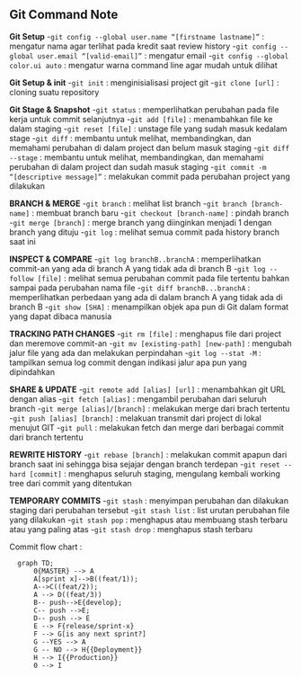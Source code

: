﻿## Git Command Note

**Git Setup** -`git config --global user.name “[firstname lastname]”` : mengatur nama agar terlihat pada kredit saat review history -`git config --global user.email “[valid-email]”` : mengatur email -`git config --global color.ui auto` : mengatur warna command line agar mudah untuk dilihat

**Git Setup & init** -`git init` : menginisialisasi project git -`git clone [url]` : cloning suatu repository

**Git Stage & Snapshot** -`git status` : memperlihatkan perubahan pada file kerja untuk commit selanjutnya -`git add [file]` : menambahkan file ke dalam staging -`git reset [file]` : unstage file yang sudah masuk kedalam stage -`git diff` : membantu untuk melihat, membandingkan, dan memahami perubahan di dalam project dan belum masuk staging -`git diff --stage` : membantu untuk melihat, membandingkan, dan memahami perubahan di dalam project dan sudah masuk staging -`git commit -m “[descriptive message]”` : melakukan commit pada perubahan project yang dilakukan

**BRANCH & MERGE** -`git branch` : melihat list branch -`git branch [branch-name]` : membuat branch baru -`git checkout [branch-name]` : pindah branch -`git merge [branch]` : merge branch yang diinginkan menjadi 1 dengan branch yang dituju -`git log` : melihat semua commit pada history branch saat ini

**INSPECT & COMPARE** -`git log branchB..branchA` : memperlihatkan commit-an yang ada di branch A yang tidak ada di branch B -`git log --follow [file]` : melihat semua perubahan commit pada file tertentu bahkan sampai pada perubahan nama file -`git diff branchB...branchA` : memperlihatkan perbedaan yang ada di dalam branch A yang tidak ada di branch B -`git show [SHA]` : menampilkan objek apa pun di Git dalam format yang dapat dibaca manusia

**TRACKING PATH CHANGES** -`git rm [file]` : menghapus file dari project dan meremove commit-an -`git mv [existing-path] [new-path]` : mengubah jalur file yang ada dan melakukan perpindahan -`git log --stat -M` : tampilkan semua log commit dengan indikasi jalur apa pun yang dipindahkan

**SHARE & UPDATE** -`git remote add [alias] [url]` : menambahkan git URL dengan alias -`git fetch [alias]` : mengambil perubahan dari seluruh branch -`git merge [alias]/[branch]` : melakukan merge dari brach tertentu -`git push [alias] [branch]` : melakuan transmit dari project di lokal menujut GIT -`git pull` : melakukan fetch dan merge dari berbagai commit dari branch tertentu

**REWRITE HISTORY** -`git rebase [branch]` : melakukan commit apapun dari branch saat ini sehingga bisa sejajar dengan branch terdepan -`git reset --hard [commit]` : menghapus seluruh staging, mengulang kembali working tree dari commit yang ditentukan

**TEMPORARY COMMITS** -`git stash` : menyimpan perubahan dan dilakukan staging dari perubahan tersebut -`git stash list` : list urutan perubahan file yang dilakukan -`git stash pop` : menghapus atau membuang stash terbaru atau yang paling atas -`git stash drop` : menghapus stash terbaru

Commit flow chart :

```mermaid
  graph TD;
	  0{MASTER} --> A
      A[sprint x]-->B((feat/1));
      A-->C((feat/2));
      A --> D((feat/3))
      B-- push-->E{develop};
      C-- push -->E;
      D-- push --> E
      E --> F{release/sprint-x}
      F --> G[is any next sprint?]
      G --YES --> A
	  G -- NO --> H{{Deployment}}
	  H --> I{{Production}}
	  0 --> I


```
